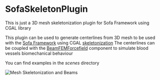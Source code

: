 # SofaSkeletonPlugin
This is just a 3D mesh skeletonization plugin for Sofa Framework using CGAL library

This plugin can be used to generate centerlines from 3D mesh to be used with the [Sofa Framework](https://sofa-framework.org) using CGAL [skeletonization](https://doc.cgal.org/latest/Surface_mesh_skeletonization/index.html)
The centerlines can be coupled with the [BeamFEMForcefield](https://github.com/sofa-framework/sofa/blob/master/modules/SofaGeneralSimpleFem/BeamFEMForceField.h) component to simulate blood vessels biomechanical behaviour

You can find examples in the *scenes* directory

![Mesh Skeletonization and Beams](https://github.com/rouge1616/SofaSkeletonPlugin/blob/master/MeshSkeletonization.jpg)
